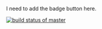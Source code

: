 I need to add the badge button here.



[![build status of master](https://travis-ci.org/FastCashHash/Homework04.svg?branch=HW05a_Mocking)](https://travis-ci.org/FastCashHash/Homework04)
